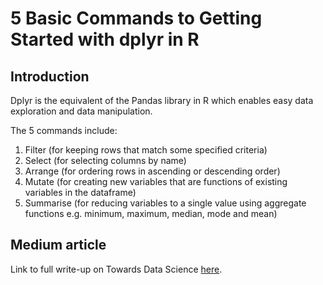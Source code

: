 # 5 Basic Commands to Getting Started with dplyr in R

## Introduction 
Dplyr is the equivalent of the Pandas library in R which enables easy data exploration and data manipulation. 

The 5 commands include:
1. Filter (for keeping rows that match some specified criteria)
2. Select (for selecting columns by name)
3. Arrange (for ordering rows in ascending or descending order)
4. Mutate (for creating new variables that are functions of existing variables in the dataframe)
5. Summarise (for reducing variables to a single value using aggregate functions e.g. minimum, maximum, median, mode and mean) 

## Medium article 
Link to full write-up on Towards Data Science [here](https://towardsdatascience.com/five-basic-commands-to-getting-started-with-dplyr-in-r-c8b0451ad916). 
